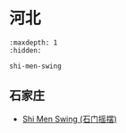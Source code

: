 # 河北

```{toctree}
:maxdepth: 1
:hidden:

shi-men-swing
```

## 石家庄
- [Shi Men Swing (石门摇摆)](shi-men-swing.md)
